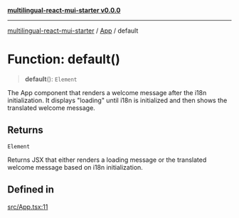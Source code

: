 [**multilingual-react-mui-starter v0.0.0**](../../README.md)

***

[multilingual-react-mui-starter](../../modules.md) / [App](../README.md) / default

# Function: default()

> **default**(): `Element`

The App component that renders a welcome message after the i18n initialization.
It displays "loading" until i18n is initialized and then shows the translated welcome message.

## Returns

`Element`

Returns JSX that either renders a loading message or the translated welcome message based on i18n initialization.

## Defined in

[src/App.tsx:11](https://github.com/mjleb/multilingual-react-mui-starter/blob/ca91143561b48da49085d72a39ca275cd51f61e7/src/App.tsx#L11)
